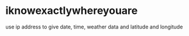 # iknowexactlywhereyouare
use ip address to give date, time, weather data and latitude and longitude
